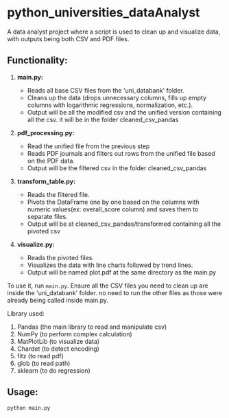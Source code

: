 # python_universities_dataAnalyst
A data analyst project where a script is used to clean up and visualize data, with outputs being both CSV and PDF files.

## Functionality:

1. **main.py:**
   - Reads all base CSV files from the 'uni_databank' folder.
   - Cleans up the data (drops unnecessary columns, fills up empty columns with logarithmic regressions, normalization, etc.).
   - Output will be all the modified csv and the unified version containing all the csv. it will be in the folder cleaned_csv_pandas

2. **pdf_processing.py:**
   - Read the unified file from the previous step
   - Reads PDF journals and filters out rows from the unified file based on the PDF data.
   - Output will be the filtered csv in the folder cleaned_csv_pandas

4. **transform_table.py:**
   - Reads the filtered file.
   - Pivots the DataFrame one by one based on the columns with numeric values(ex: overall_score column) and saves them to separate files.
   - Output will be at cleaned_csv_pandas/transformed containing all the pivoted csv

5. **visualize.py:**
   - Reads the pivoted files.
   - Visualizes the data with line charts followed by trend lines.
   - Output will be named plot.pdf at the same directory as the main.py

To use it, run `main.py`. Ensure all the CSV files you need to clean up are inside the 'uni_databank' folder. no need to run the other files as those were already being called inside main.py.

Library used:
1. Pandas (the main library to read and manipulate csv)
2. NumPy (to perform complex calculation)
3. MatPlotLib (to visualize data)
4. Chardet (to detect encoding)
5. fitz (to read pdf)
6. glob (to read path)
7. sklearn (to do regression)

## Usage:
```bash
python main.py
